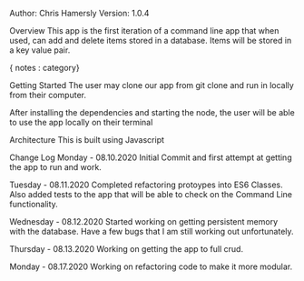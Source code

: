 Author: Chris Hamersly  Version: 1.0.4

Overview
This app is the first iteration of a command line app that when used, can add and delete items stored in a database. Items will be stored in a key value pair. 

{ notes : category}

Getting Started
The user may clone our app from git clone and run in locally from their computer.

After installing the dependencies and starting the node, the user will be able to use the app locally on their terminal 

Architecture
This is built using Javascript

Change Log
Monday - 08.10.2020 
Initial Commit and first attempt at getting the app to run and work.  

Tuesday - 08.11.2020
Completed refactoring protoypes into ES6 Classes.  Also added tests to the app that will be able to check on the Command Line functionality. 

Wednesday - 08.12.2020
Started working on getting persistent memory with the database.  Have a few bugs that I am still working out unfortunately.

Thursday - 08.13.2020
Working on getting the app to full crud. 

Monday - 08.17.2020 
Working on refactoring code to make it more modular. 

